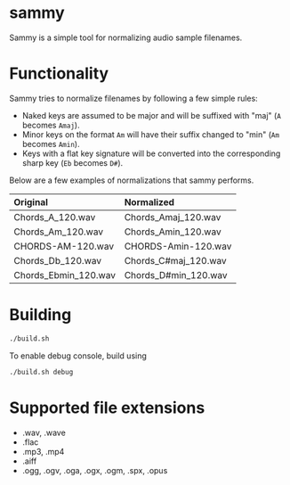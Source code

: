 # sammy
Sammy is a simple tool for normalizing audio sample filenames.

# Functionality
Sammy tries to normalize filenames by following a few simple rules:
- Naked keys are assumed to be major and will be suffixed with "maj" (`A` becomes `Amaj`).
- Minor keys on the format `Am` will have their suffix changed to "min" (`Am` becomes `Amin`).
- Keys with a flat key signature will be converted into the corresponding sharp key (`Eb` becomes `D#`).

Below are a few examples of normalizations that sammy performs.

| Original             | Normalized           |
| :--------------------| :------------------- |
| Chords_A_120.wav     | Chords_Amaj_120.wav  |
| Chords_Am_120.wav    | Chords_Amin_120.wav  |
| CHORDS-AM-120.wav    | CHORDS-Amin-120.wav  |
| Chords_Db_120.wav    | Chords_C#maj_120.wav |
| Chords_Ebmin_120.wav | Chords_D#min_120.wav |


# Building
```sh
./build.sh
```

To enable debug console, build using
```sh
./build.sh debug
```

# Supported file extensions
- .wav, .wave
- .flac
- .mp3, .mp4
- .aiff
- .ogg, .ogv, .oga, .ogx, .ogm, .spx, .opus
